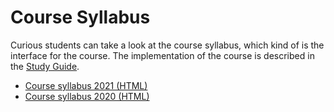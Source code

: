 <SetTitle title="Web Development - Advanced Concepts" />

# Course Syllabus
Curious students can take a look at the course syllabus, which kind of is the interface for the course. The implementation of the course is described in the [Study Guide](study-guide/).

* <a href="static-files/course-syllabus-2021.html" target="_blank">Course syllabus 2021 (HTML)</a>
* <a href="static-files/course-syllabus-2020.html" target="_blank">Course syllabus 2020 (HTML)</a>